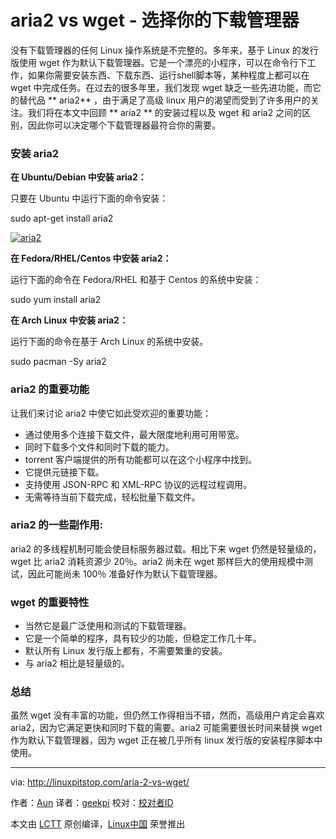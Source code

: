 aria2 vs wget - 选择你的下载管理器
============================================================


没有下载管理器的任何 Linux 操作系统是不完整的。多年来，基于 Linux 的发行版使用 wget 作为默认下载管理器。它是一个漂亮的小程序，可以在命令行下工作，如果你需要安装东西、下载东西、运行shell脚本等，某种程度上都可以在 wget 中完成任务。在过去的很多年里，我们发现 wget 缺乏一些先进功能，而它的替代品 ** aria2** ，由于满足了高级 linux 用户的渴望而受到了许多用户的关注。我们将在本文中回顾 ** aria2 ** 的安装过程以及 wget 和 aria2 之间的区别，因此你可以决定哪个下载管理器最符合你的需要。

### 安装 aria2

**在 Ubuntu/Debian 中安装 aria2：**

只要在 Ubuntu 中运行下面的命令安装：

sudo apt-get install aria2

[
 ![aria2](http://linuxpitstop.com/wp-content/uploads/2015/06/aria2.png) 
][1]

**在 Fedora/RHEL/Centos 中安装 aria2：**

运行下面的命令在 Fedora/RHEL 和基于 Centos 的系统中安装：

sudo yum install aria2

**在 Arch Linux 中安装 aria2：**

运行下面的命令在基于 Arch Linux 的系统中安装。

sudo pacman -Sy aria2

### aria2 的重要功能

让我们来讨论 aria2 中使它如此受欢迎的重要功能：

*   通过使用多个连接下载文件，最大限度地利用可用带宽。
*   同时下载多个文件和同时下载的能力。
*   torrent 客户端提供的所有功能都可以在这个小程序中找到。
*   它提供元链接下载。
*   支持使用 JSON-RPC 和 XML-RPC 协议的远程过程调用。
*   无需等待当前下载完成，轻松批量下载文件。

### aria2 的一些副作用:

aria2 的多线程机制可能会使目标服务器过载。相比下来 wget 仍然是轻量级的，wget 比 aria2 消耗资源少 20％。aria2 尚未在 wget 那样巨大的使用规模中测试，因此可能尚未 100％ 准备好作为默认下载管理器。

### wget 的重要特性

*   当然它是最广泛使用和测试的下载管理器。
*   它是一个简单的程序，具有较少的功能，但稳定工作几十年。
*   默认所有 Linux 发行版上都有，不需要繁重的安装。
*   与 aria2 相比是轻量级的。

### 总结

虽然 wget 没有丰富的功能，但仍然工作得相当不错，然而，高级用户肯定会喜欢 aria2，因为它满足更快和同时下载的需要。aria2 可能需要很长时间来替换 wget 作为默认下载管理器，因为 wget 正在被几乎所有 linux 发行版的安装程序脚本中使用。

--------------------------------------------------------------------------------

via: http://linuxpitstop.com/aria-2-vs-wget/

作者：[Aun][a]
译者：[geekpi](https://github.com/geekpi)
校对：[校对者ID](https://github.com/校对者ID)

本文由 [LCTT](https://github.com/LCTT/TranslateProject) 原创编译，[Linux中国](https://linux.cn/) 荣誉推出

[a]:http://linuxpitstop.com/author/aun/
[1]:http://linuxpitstop.com/wp-content/uploads/2015/06/aria2.png
